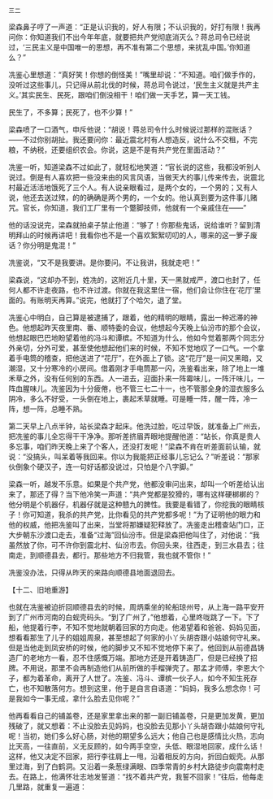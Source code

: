     三二 

   梁森鼻子哼了一声道：“正是认识我的，好人有限；不认识我的，好打有限！我再问你：你知道我们不出今年年底，就要把共产党彻底消灭么？蒋总司令已经说过，‘三民主义是中国唯一的思想，再不准有第二个思想，来扰乱中国。’你知道么？”

   冼鉴心里想道：“真好笑！你想的倒怪美！”嘴里却说：“不知道。咱们做手作的，没听过这些事儿，只记得从前北伐的时候，蒋总司令说过，‘民生主义就是共产主义。’其实民生、民死，跟咱们倒没相干！咱们做一天手艺，算一天工钱。

   民生了，不多算；民死了，也不少算！”

   梁森喷了一口酒气，申斥他说：“胡说！蒋总司令什么时候说过那样的混账话？——不过你别胡扯。我还要问你：最近震北村有人想造反，说什么不交租，不完粮，不纳税，还要组织农会。你说，这是不是有共产党在里面活动？”

   冼鉴一听，知道梁森不过如此了，就轻松地笑道：“官长说的这些，我都没听别人说过。倒是有人喜欢把一些没来由的风言风语，当做天大的事儿传来传去，说震北村最近活活地饿死了三个人。有人说亲眼看过，是两个女的，一个男的；又有人说，他还去送过殡，的的确确是两个男的，一个女的。他认真到要为这件事儿赌咒。官长，你知道，我们工厂里有一个蹩脚技师，他就有一个亲戚住在——”

   他的话没说完，梁森就拍桌子禁止他道：“够了！你那些鬼话，说给谁听？留到清明拜山的时候再讲吧！我看你也不是一个喜欢絮絮叨叨的人，哪来的这一箩子废话？你分明是鬼混！”

   冼鉴说，“又不是我要讲。是你要问。不让我讲，我就走吧！”

   梁森说，“这却办不到，姓冼的，这附近几十里，天一黑就戒严，渡口也封了，任何人都不许走夜路，也不许过渡。你就在我这里住一宿，他们会让你住在‘花厅’里面的。有账明天再算。”说完，他就打了个哈欠，退了堂。

   冼鉴心中明白，自己算是被逮捕了，跟着，他的精明的眼睛，露出一种迟滞的神色。他想起昨天夜里南、番、顺特委的会议，他想起今天晚上仙汾市的那个会议，他想起眼巴巴地盼望着他的冯斗和谭槟。不知道为什么，他如今觉着那两个同志分外亲切，分外可爱，甚至使他想起他们来的时候，不知不觉地叹了一口气。一个拿着手电筒的稽查，把他送进了“花厅”，在外面上了锁。这“花厅”是一间又黑暗，又潮湿，又十分寒冷的小房间。借着刚才手电筒那一闪，冼鉴看出来，除了地上一堆禾草之外，没有任何别的东西。人一进去，迎面扑来一阵霉味儿，一阵汗味儿，一阵血腥味儿。冼鉴因为十分疲倦，也不管三七二十一，也不管那全身的湿衣服多么阴冷，多么不好受，一头倒在地上，裹起禾草就睡。可是睡一阵，醒一阵，冷一阵，想一阵，总睡不熟。

   第二天早上八点半钟，站长梁森才起床。他洗过脸，吃过早饭，就准备上广州去，把冼鉴的事儿全忘得干干净净。那听差挤眉弄眼地提醒他道：“站长，你真是贵人多忘事，咱们昨天晚上来了个客人，还没打发呢！”梁森不肯在听差面前认输，就说：“没搞头，叫呆着等我回来。你以为我能把正经事儿忘记么？”听差说：“那家伙倒象个硬汉子，连一句好话都没说过，只怕是个八字脚。”

   梁森一听，越发不乐意。如果是个共产党，他都没审问出来，却叫一个听差给认出来了，那还了得？当下他冷笑一声道：“共产党都是狡猾的，哪有这样硬梆梆的？他分明是个机器仔，机器仔就是这种戆九的脾性。我要是看错了，你挖我的眼睛核子！你可知道，我杀的共产党，比你看见的共产党都多呢！”为了证明他的眼力和他的权威，他把冼鉴叫了出来，当堂将那嫌疑犯释放了。冼鉴走出稽查站门口，正大步朝东沙渡口走去，准备“过海”回仙汾市。但是梁森把他叫住了，对他说：“我虽然放了你，可不许你到震北村、仙汾市去。你回头来，往西走，到三水县去；往南走，到顺德县去，都行。那些地方不归我管，我也就不管你！”

   冼鉴没办法，只得从昨天的来路向顺德县地面退回去。

   【十二、旧地重游】

   也就在冼鉴被迫折回顺德县去的时候，周炳乘坐的轮船琼州号，从上海一路平安开到了广州市河南的白蚬壳码头。“到了广州了，”他想着，心里咚咙跳了一下。下了船，他提着行李，不知不觉地就朝着回家的方向走。他渴望着和爸爸、妈妈见面，想看看那生了儿子的姐姐周泉，甚至想起了何家的小丫头胡杏跟小姑娘何守礼来。但是当他走到凤安桥的时候，他的脚步又不知不觉地停下来了。他回到从前德昌铸造厂的老地方一看，忍不住感慨万端。那地方还是开着铸造厂，但是已经换了招牌。不用说，那里不会再制造他们从前所做的手榴弹壳了。那孟才师傅，李恩大个子，都为着革命，离开了人世了。冼鉴、冯斗、谭槟一伙子人，如今不知生死存亡，也不知散落何方。想到这里，他于是自言自语道：“妈妈，我多么想念你！可是我如今一事无成，拿什么脸去见你呢？”

   他再看看自己的铺盖卷，还是家里拿出来的那一副旧铺盖卷，只是更加发黄，更加残破了，就又想着：不止没脸去见妈妈，也没脸去见那小丫头胡杏跟小姑娘何守礼呢！当初，她们多么好心肠，对他的期望多么远大；他自己也是感情比火热，志向比天高，一往直前，义无反顾的，如今两手空空，头低、眼湿地回家，成什么话！这样，他又决定不回家，把行李往肩上一甩，沿着相反的方向，折回白蚬壳。从那里过海，到了白鹤洞。又沿着一条葱绿满眼、四季常青的乡村大路徒步向震南村走去。在路上，他满怀壮志地发誓道：“找不着共产党，我誓不回家！”往后，他每走几里路，就重复一遍道：

